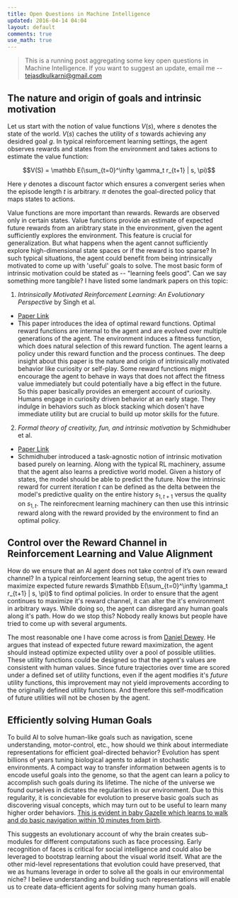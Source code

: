 ```yaml
---
title: Open Questions in Machine Intelligence
updated: 2016-04-14 04:04
layout: default
comments: true
use_math: true
---
```


> This is a running post aggregating some key open questions in Machine Intelligence. If you want to suggest an update, email me -- tejasdkulkarni@gmail.com   

## The nature and origin of goals and intrinsic motivation
Let us start with the notion of value functions $V(s)$, where $s$ denotes the state of the world. $V(s)$ caches the utility of $s$ towards achieving any desidred goal $g$. In typical reinforcement learning settings, the agent observes rewards and states from the environment and takes actions to estimate the value function:

$$V(S) = \mathbb E(\sum_{t=0}^\infty \gamma_t r_{t+1} | s, \pi)$$

Here $\gamma$ denotes a discount factor which ensures a convergent series when the episode length $t$ is arbitrary. $\pi$ denotes the goal-directed policy that maps states to actions. 

Value functions are more important than rewards. Rewards are observed only in certain states. Value functions provide an estimate of expected future rewards from an aribtrary state in the environment, given the agent sufficiently explores the environment. This feature is crucial for generalization. But what happens when the agent cannot sufficiently explore high-dimensional state spaces or if the reward is too sparse? In such typical situations, the agent could benefit from being intrinsically motivated to come up with 'useful' goals to solve. The most basic form of intrinsic motivation could be stated as -- "learning feels good". Can we say something more tangible? I have listed some landmark papers on this topic:

1. _Intrinsically Motivated Reinforcement Learning: An Evolutionary Perspective_ by Singh et al.
* [Paper Link](http://web.eecs.umich.edu/~baveja/Papers/IMRLIEEETAMDFinal.pdf)
* This paper introduces the idea of optimal reward functions. Optimal reward functions are internal to the agent and are evolved over multiple generations of the agent. The environment induces a fitness function, which does natural selection of this reward function. The agent learns a policy under this reward function and the process continues. The deep insight about this paper is the nature and origin of intrinsically motivated behavior like curiosity or self-play. Some reward functions might encourage the agent to behave in ways that does not affect the fitness value immediately but could potentially have a big effect in the future. So this paper basically provides an emergent account of curiosity. Humans engage in curiosity driven behavior at an early stage. They indulge in behaviors such as block stacking which dosen't have immediate utility but are crucial to build up motor skills for the future. 

2. _Formal theory of creativity, fun, and intrinsic motivation_ by Schmidhuber et al.
* [Paper Link](http://people.idsia.ch/~juergen/ieeecreative.pdf)
* Schmidhuber introduced a task-agnostic notion of intrinsic motivation based purely on learning. Along with the typical RL machinery, assume that the agent also learns a predictive world model. Given a history of states, the model should be able to predict the future. Now the intrinsic reward for current iteration $t$ can be defined as the delta between the model's predictive quality on the entire history $s_{1, t+1}$ versus the quality on $s_{1,t}$. The reinforecment learning machinery can then use this intrinsic reward along with the reward provided by the environment to find an optimal policy. 


<div class="divider"></div>

## Control over the Reward Channel in Reinforcement Learning and Value Alignment
How do we ensure that an AI agent does not take control of it’s own reward channel? In a typical reinforcement learning setup, the agent tries to maximize expected future rewards $\mathbb E(\sum_{t=0}^\infty \gamma_t r_{t+1} | s, \pi)$ to find optimal policies. In order to ensure that the agent continues to maximize it's reward channel, it can alter the it's environment in arbitrary ways. While doing so, the agent can disregard any human goals along it's path. How do we stop this? Nobody really knows but people have tried to come up with several arguments. 

The most reasonable one I have come across is from [Daniel Dewey](https://intelligence.org/files/LearningValue.pdf). He argues that instead of expected future reward maximization, the agent should instead optimize expected utility over a pool of possible utilities. These utility functions could be designed so that the agent's values are consistent with human values. Since future trajectories over time are scored under a defined set of utility functions, even if the agent modifies it's _future_ utility functions, this improvement may not yield improvements according to the originally defined utility functions. And therefore this self-modification of future utilities will not be chosen by the agent. 

<div class="divider"></div>

## Efficiently solving Human Goals
To build AI to solve human-like goals such as navigation, scene understanding, motor-control, etc., how should we think about intermediate representations for efficient goal-directed behavior? Evolution has spent billions of years tuning biological agents to adapt in stochastic environments. A compact way to transfer information between agents is to encode useful goals into the genome, so that the agent can learn a policy to accomplish such goals during its lifetime. The niche of the universe we found ourselves in dictates the regularities in our environment. Due to this regularity, it is concievable for evolution to preserve basic goals such as discovering visual concepts, which may turn out to be useful to learn many higher order behaviors. [This is evident in baby Gazelle which learns to walk and do basic navigation within 10 minutes from birth](https://www.youtube.com/watch?v=iprhW773VyI).

This suggests an evolutionary account of why the brain creates sub-modules for different computations such as face processing. Early recognition of faces is critical for social intelligence and could also be leveraged to bootstrap learning about the visual world itself. What are the other mid-level representations that evolution could have preserved, that we as humans leverage in order to solve all the goals in our environmental niche? I believe understanding and building such representations will enable us to create data-efficient agents for solving many human goals.  

<div class="divider"></div>
